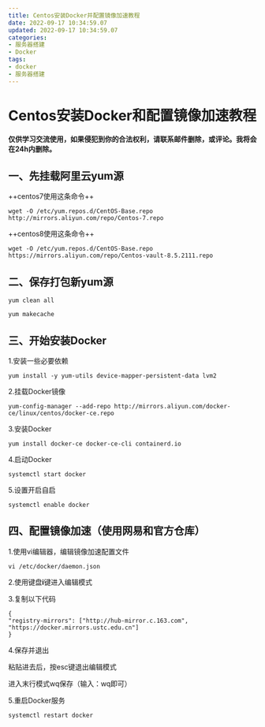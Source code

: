 ```yaml
---
title: Centos安装Docker并配置镜像加速教程
date: 2022-09-17 10:34:59.07
updated: 2022-09-17 10:34:59.07
categories: 
- 服务器搭建
- Docker
tags: 
- docker
- 服务器搭建
---
```


# Centos安装Docker和配置镜像加速教程

**仅供学习交流使用，如果侵犯到你的合法权利，请联系邮件删除，或评论。我将会在24h内删除。**

## 一、先挂载阿里云yum源

++centos7使用这条命令++

```
wget -O /etc/yum.repos.d/CentOS-Base.repo http://mirrors.aliyun.com/repo/Centos-7.repo
```

++centos8使用这条命令++

```
wget -O /etc/yum.repos.d/CentOS-Base.repo https://mirrors.aliyun.com/repo/Centos-vault-8.5.2111.repo
```

## 二、保存打包新yum源

```
yum clean all
```

```
yum makecache
```

## 三、开始安装Docker

1.安装一些必要依赖

```
yum install -y yum-utils device-mapper-persistent-data lvm2
```

2.挂载Docker镜像

```
yum-config-manager --add-repo http://mirrors.aliyun.com/docker-ce/linux/centos/docker-ce.repo
```

3.安装Docker

```
yum install docker-ce docker-ce-cli containerd.io
```

4.启动Docker

```
systemctl start docker
```

5.设置开启自启

```
systemctl enable docker
```

## 四、配置镜像加速（使用网易和官方仓库）

1.使用vi编辑器，编辑镜像加速配置文件

```
vi /etc/docker/daemon.json
```

2.使用键盘**i**键进入编辑模式

3.复制以下代码

```
{
"registry-mirrors": ["http://hub-mirror.c.163.com",
"https://docker.mirrors.ustc.edu.cn"]
}
```

4.保存并退出

粘贴进去后，按esc键退出编辑模式

进入末行模式wq保存（输入：wq即可）

5.重启Docker服务

```
systemctl restart docker
```
